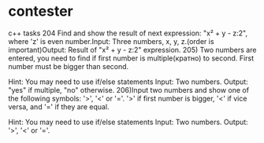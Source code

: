 # contester
c++ tasks
204 Find and show the result of next expression: "x² + y - z:2", where 'z' is even number.Input: Three numbers, x, y, z.(order is important)Output: Result of "x² + y - z:2" expression.
205) Two numbers are entered, you need to find if first number is multiple(кратно) to second. First number must be bigger than second.

Hint: You may need to use if/else statements
Input: Two numbers.
Output: "yes" if multiple, "no" otherwise.
206)Input two numbers and show one of the following symbols: '>', '<' or '='.
'>' if first number is bigger, '<' if vice versa, and '=' if they are equal.

Hint: You may need to use if/else statements
Input: Two numbers.
Output: '>', '<' or '='.
